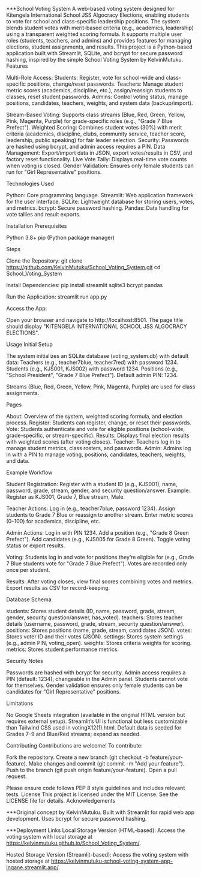 ***School Voting System
A web-based voting system designed for Kitengela International School JSS Algocracy Elections, enabling students to vote for school and class-specific leadership positions. The system blends student votes with merit-based criteria (e.g., academics, leadership) using a transparent weighted scoring formula. It supports multiple user roles (students, teachers, and admins) and provides features for managing elections, student assignments, and results.
This project is a Python-based application built with Streamlit, SQLite, and bcrypt for secure password hashing, inspired by the simple School Voting System by KelvinMutuku.
Features

Multi-Role Access:
Students: Register, vote for school-wide and class-specific positions, change/reset passwords.
Teachers: Manage student metric scores (academics, discipline, etc.), assign/reassign students to classes, reset student passwords.
Admins: Control voting status, manage positions, candidates, teachers, weights, and system data (backup/import).


Stream-Based Voting: Supports class streams (Blue, Red, Green, Yellow, Pink, Magenta, Purple) for grade-specific roles (e.g., "Grade 7 Blue Prefect").
Weighted Scoring: Combines student votes (30%) with merit criteria (academics, discipline, clubs, community service, teacher score, leadership, public speaking) for fair leader selection.
Security: Passwords are hashed using bcrypt, and admin access requires a PIN.
Data Management: Export/import data in JSON, export votes/results in CSV, and factory reset functionality.
Live Vote Tally: Displays real-time vote counts when voting is closed.
Gender Validation: Ensures only female students can run for "Girl Representative" positions.

Technologies Used

Python: Core programming language.
Streamlit: Web application framework for the user interface.
SQLite: Lightweight database for storing users, votes, and metrics.
bcrypt: Secure password hashing.
Pandas: Data handling for vote tallies and result exports.

Installation
Prerequisites

Python 3.8+
pip (Python package manager)

Steps

Clone the Repository:
git clone https://github.com/KelvinMutuku/School_Voting_System.git
cd School_Voting_System


Install Dependencies:
pip install streamlit sqlite3 bcrypt pandas


Run the Application:
streamlit run app.py


Access the App:

Open your browser and navigate to http://localhost:8501.
The page title should display "KITENGELA INTERNATIONAL SCHOOL JSS ALGOCRACY ELECTIONS".



Usage
Initial Setup

The system initializes an SQLite database (voting_system.db) with default data:
Teachers (e.g., teacher7blue, teacher7red) with password 1234.
Students (e.g., KJS001, KJS002) with password 1234.
Positions (e.g., "School President", "Grade 7 Blue Prefect").
Default admin PIN: 1234.


Streams (Blue, Red, Green, Yellow, Pink, Magenta, Purple) are used for class assignments.

Pages

About: Overview of the system, weighted scoring formula, and election process.
Register: Students can register, change, or reset their passwords.
Vote: Students authenticate and vote for eligible positions (school-wide, grade-specific, or stream-specific).
Results: Displays final election results with weighted scores (after voting closes).
Teacher: Teachers log in to manage student metrics, class rosters, and passwords.
Admin: Admins log in with a PIN to manage voting, positions, candidates, teachers, weights, and data.

Example Workflow

Student Registration:
Register with a student ID (e.g., KJS001), name, password, grade, stream, gender, and security question/answer.
Example: Register as KJS001, Grade 7, Blue stream, Male.


Teacher Actions:
Log in (e.g., teacher7blue, password 1234).
Assign students to Grade 7 Blue or reassign to another stream.
Enter metric scores (0–100) for academics, discipline, etc.


Admin Actions:
Log in with PIN 1234.
Add a position (e.g., "Grade 8 Green Prefect").
Add candidates (e.g., KJS005 for Grade 8 Green).
Toggle voting status or export results.


Voting:
Students log in and vote for positions they’re eligible for (e.g., Grade 7 Blue students vote for "Grade 7 Blue Prefect").
Votes are recorded only once per student.


Results:
After voting closes, view final scores combining votes and metrics.
Export results as CSV for record-keeping.



Database Schema

students: Stores student details (ID, name, password, grade, stream, gender, security question/answer, has_voted).
teachers: Stores teacher details (username, password, grade, stream, security question/answer).
positions: Stores positions (name, grade, stream, candidates JSON).
votes: Stores voter ID and their votes (JSON).
settings: Stores system settings (e.g., admin PIN, voting_open).
weights: Stores criteria weights for scoring.
metrics: Stores student performance metrics.

Security Notes

Passwords are hashed with bcrypt for security.
Admin access requires a PIN (default: 1234), changeable in the Admin panel.
Students cannot vote for themselves.
Gender validation ensures only female students can be candidates for "Girl Representative" positions.

Limitations

No Google Sheets integration (available in the original HTML version but requires external setup).
Streamlit’s UI is functional but less customizable than Tailwind CSS used in votingX12(1).html.
Default data is seeded for Grades 7–9 and Blue/Red streams; expand as needed.

Contributing
Contributions are welcome! To contribute:

Fork the repository.
Create a new branch (git checkout -b feature/your-feature).
Make changes and commit (git commit -m "Add your feature").
Push to the branch (git push origin feature/your-feature).
Open a pull request.

Please ensure code follows PEP 8 style guidelines and includes relevant tests.
License
This project is licensed under the MIT License. See the LICENSE file for details.
Acknowledgements

***Original concept by KelvinMutuku.
Built with Streamlit for rapid web app development.
Uses bcrypt for secure password hashing.

***Deployment Links
Local Storage Version (HTML-based): Access the voting system with local storage at https://kelvinmutuku.github.io/School_Voting_System/.


Hosted Storage Version (Streamlit-based): Access the voting system with hosted storage at https://kelvinmutuku-school-voting-system-app-lnqane.streamlit.app/.